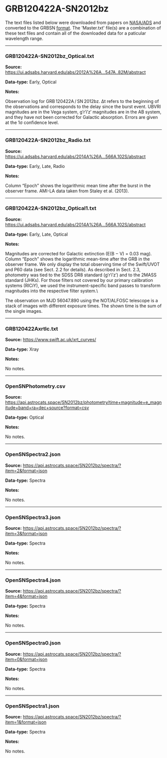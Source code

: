 # GRB120422A-SN2012bz

The text files listed below were downloaded from papers on [NASA/ADS](https://ui.adsabs.harvard.edu) and converted to the GRBSN [format](https://github.com/GabrielF98/GRBSNWebtool/tree/master/Webtool/static/SourceData). The 'Master.txt' file(s) are a combination of these text files and contain all of the downloaded data for a paticular wavelength range.

***

### GRB120422A-SN2012bz_Optical.txt

**Source:** https://ui.adsabs.harvard.edu/abs/2012A%26A...547A..82M/abstract

**Data-type:** Early, Optical

**Notes:**

Observation log for GRB 120422A / SN 2012bz.
Δt refers to the beginning of the observations and corresponds to the delay since the burst event. UBVRI magnitudes are in the Vega system, 
g′r′i′z′ magnitudes are in the AB system, and they have not been corrected for Galactic absorption. Errors are given at the 1σ confidence level.


***

### GRB120422A-SN2012bz_Radio.txt

**Source:** https://ui.adsabs.harvard.edu/abs/2014A%26A...566A.102S/abstract

**Data-type:** Early, Late, Radio

**Notes:**

Column “Epoch” shows the logarithmic mean time after the burst in the observer frame.
AMI-LA data taken from Staley et al. (2013).


***

### GRB120422A-SN2012bz_Optical1.txt

**Source:** https://ui.adsabs.harvard.edu/abs/2014A%26A...566A.102S/abstract

**Data-type:** Early, Late, Optical

**Notes:**

Magnitudes are corrected for Galactic extinction (E(B − V) = 0.03 mag). Column “Epoch” shows the logarithmic mean-time after the GRB in the observer frame. 
We only display the total observing time of the Swift/UVOT and P60 data (see Sect. 2.2 for details). 
As described in Sect. 2.3, photometry was tied to the SDSS DR8 standard (g′r′i′z′) and to the 2MASS standard (JHKs). 
For those filters not covered by our primary calibration systems (RICiY), we used the instrument-specific band passes to transform magnitudes into the respective filter system.\

The observation on MJD 56047.890 using the NOT/ALFOSC telescope is a stack of images with different exposure times. The shown time is the sum of the single images.


***

### GRB120422Axrtlc.txt

**Source:** https://www.swift.ac.uk/xrt_curves/

**Data-type:** Xray

**Notes:**

No notes.

***

### OpenSNPhotometry.csv

**Source:** https://api.astrocats.space/SN2012bz/photometry/time+magnitude+e_magnitude+band+ra+dec+source?format=csv

**Data-type:** Optical

**Notes:**

No notes.

***

### OpenSNSpectra2.json

**Source:** https://api.astrocats.space/SN2012bz/spectra/?item=2&format=json

**Data-type:** Spectra

**Notes:**

No notes.

***

### OpenSNSpectra3.json

**Source:** https://api.astrocats.space/SN2012bz/spectra/?item=3&format=json

**Data-type:** Spectra

**Notes:**

No notes.

***

### OpenSNSpectra4.json

**Source:** https://api.astrocats.space/SN2012bz/spectra/?item=4&format=json

**Data-type:** Spectra

**Notes:**

No notes.

***

### OpenSNSpectra0.json

**Source:** https://api.astrocats.space/SN2012bz/spectra/?item=0&format=json

**Data-type:** Spectra

**Notes:**

No notes.

***

### OpenSNSpectra1.json

**Source:** https://api.astrocats.space/SN2012bz/spectra/?item=1&format=json

**Data-type:** Spectra

**Notes:**

No notes.